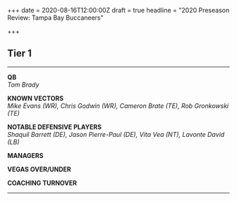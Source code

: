+++
date = 2020-08-16T12:00:00Z
draft = true
headline = "2020 Preseason Review: Tampa Bay Buccaneers"

+++
## Tier 1

***

**QB**  
_Tom Brady_

**KNOWN VECTORS**  
_Mike Evans (WR), Chris Godwin (WR), Cameron Brate (TE), Rob Gronkowski (TE)_

**NOTABLE DEFENSIVE PLAYERS**  
_Shaquil Barrett (DE), Jason Pierre-Paul (DE), Vita Vea (NT), Lavonte David (LB)_

**MANAGERS**

**VEGAS OVER/UNDER**

**COACHING TURNOVER**

***